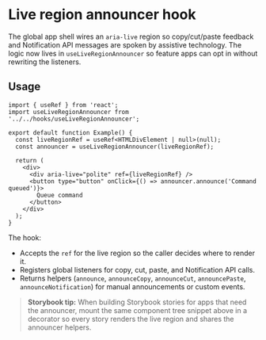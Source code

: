 # Live region announcer hook

The global app shell wires an `aria-live` region so copy/cut/paste feedback and Notification API messages are spoken by assistive technology. The logic now lives in `useLiveRegionAnnouncer` so feature apps can opt in without rewriting the listeners.

## Usage

```tsx
import { useRef } from 'react';
import useLiveRegionAnnouncer from '../../hooks/useLiveRegionAnnouncer';

export default function Example() {
  const liveRegionRef = useRef<HTMLDivElement | null>(null);
  const announcer = useLiveRegionAnnouncer(liveRegionRef);

  return (
    <div>
      <div aria-live="polite" ref={liveRegionRef} />
      <button type="button" onClick={() => announcer.announce('Command queued')}>
        Queue command
      </button>
    </div>
  );
}
```

The hook:

- Accepts the `ref` for the live region so the caller decides where to render it.
- Registers global listeners for copy, cut, paste, and Notification API calls.
- Returns helpers (`announce`, `announceCopy`, `announceCut`, `announcePaste`, `announceNotification`) for manual announcements or custom events.

> **Storybook tip:** When building Storybook stories for apps that need the announcer, mount the same component tree snippet above in a decorator so every story renders the live region and shares the announcer helpers.
